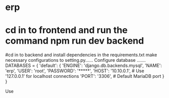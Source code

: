 
# erp
# cd in to frontend and run the command npm run dev backend 
#cd in to backend and install dependencies in the requirements.txt
make necessary configurations to setting.py......
Configure database .......
DATABASES = {
    'default': {
        'ENGINE': 'django.db.backends.mysql',
        'NAME': 'erp',
        'USER': 'root',
        'PASSWORD': '*****',
        'HOST': '10.10.0.1',  # Use '127.0.0.1' for localhost connections
        'PORT': '3306',  # Default MariaDB port
    }
}

Use 

